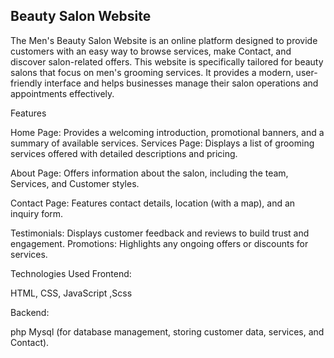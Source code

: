 ## Beauty Salon Website

The Men's Beauty Salon Website is an online platform designed to provide customers with an easy way to browse services, make Contact, and discover salon-related offers. This website is specifically tailored for beauty salons that focus on men's grooming services. It provides a modern, user-friendly interface and helps businesses manage their salon operations and appointments effectively.

Features 

Home Page: Provides a welcoming introduction, promotional banners, and a summary of available services. Services Page: Displays a list of grooming services offered with detailed descriptions and pricing.

About Page: Offers information about the salon, including the team, Services, and Customer styles.

Contact Page: Features contact details, location (with a map), and an inquiry form.

Testimonials: Displays customer feedback and reviews to build trust and engagement. Promotions: Highlights any ongoing offers or discounts for services.

Technologies Used Frontend:

HTML, CSS, JavaScript ,Scss

Backend:

php Mysql (for database management, storing customer data, services, and Contact).
